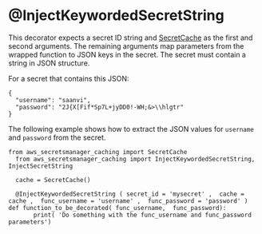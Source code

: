 # @InjectKeywordedSecretString<a name="retrieving-secrets_cache-decor-keyword"></a>

This decorator expects a secret ID string and [SecretCache](retrieving-secrets_cache-ref-secretcache.md) as the first and second arguments\. The remaining arguments map parameters from the wrapped function to JSON keys in the secret\. The secret must contain a string in JSON structure\. 

For a secret that contains this JSON:

```
{
  "username": "saanvi",
  "password": "2J{X[Fif*Sp7L+jyDD0!-WH;&>\\hlgtr"
}
```

The following example shows how to extract the JSON values for `username` and `password` from the secret\.

```
from aws_secretsmanager_caching import SecretCache 
  from aws_secretsmanager_caching import InjectKeywordedSecretString,  InjectSecretString 
  
  cache = SecretCache()
  
  @InjectKeywordedSecretString ( secret_id = 'mysecret' ,  cache = cache ,  func_username = 'username' ,  func_password = 'password' ) def function_to_be_decorated( func_username,  func_password):
       print( 'Do something with the func_username and func_password parameters')
```